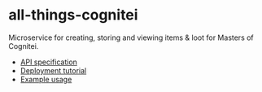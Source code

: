 # all-things-cognitei
Microservice for creating, storing and viewing items &amp; loot for Masters of Cognitei.
- [API specification](./docs/api.md)
- [Deployment tutorial](./docs/deploy.md)
- [Example usage](./docs/requests.http)
